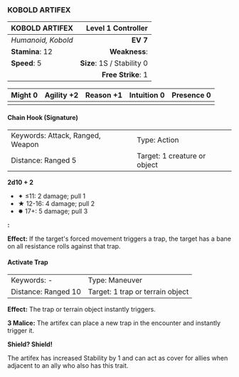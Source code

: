 ### KOBOLD ARTIFEX

| KOBOLD ARTIFEX     |     **Level 1 Controller** |
| :----------------- | -------------------------: |
| *Humanoid, Kobold* |                   **EV 7** |
| **Stamina**: 12    |              **Weakness**: |
| **Speed**: 5       | **Size**: 1S / Stability 0 |
|                    |         **Free Strike**: 1 |

| **Might** 0 | **Agility** +2 | **Reason** +1 | **Intuition** 0 | **Presence** 0 |
| ----------- | -------------- | ------------- | --------------- | -------------- |
|             |                |               |                 |                |

#### Chain Hook (Signature)

|                                  |                              |
| :------------------------------- | :--------------------------- |
| Keywords: Attack, Ranged, Weapon | Type: Action                 |
| Distance: Ranged 5               | Target: 1 creature or object |

**2d10 + 2**

- ✦ ≤11: 2 damage; pull 1
- ★ 12-16: 4 damage; pull 2
- ✸ 17+: 5 damage; pull 3

**:**

**Effect:** If the target's forced movement triggers a trap, the target has a bane on all resistance rolls against that trap.

#### Activate Trap

|                     |                                  |
| :------------------ | :------------------------------- |
| Keywords: -         | Type: Maneuver                   |
| Distance: Ranged 10 | Target: 1 trap or terrain object |

**Effect:** The trap or terrain object instantly triggers.

**3 Malice:** The artifex can place a new trap in the encounter and instantly trigger it.

**Shield? Shield!**

The artifex has increased Stability by 1 and can act as cover for allies when adjacent to an ally who also has this trait.
